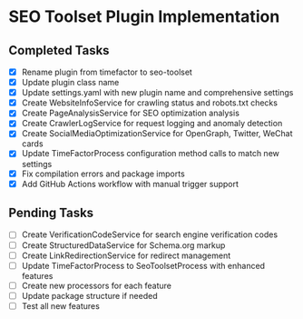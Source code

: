 # SEO Toolset Plugin Implementation

## Completed Tasks
- [x] Rename plugin from timefactor to seo-toolset
- [x] Update plugin class name
- [x] Update settings.yaml with new plugin name and comprehensive settings
- [x] Create WebsiteInfoService for crawling status and robots.txt checks
- [x] Create PageAnalysisService for SEO optimization analysis
- [x] Create CrawlerLogService for request logging and anomaly detection
- [x] Create SocialMediaOptimizationService for OpenGraph, Twitter, WeChat cards
- [x] Update TimeFactorProcess configuration method calls to match new settings
- [x] Fix compilation errors and package imports
- [x] Add GitHub Actions workflow with manual trigger support

## Pending Tasks
- [ ] Create VerificationCodeService for search engine verification codes
- [ ] Create StructuredDataService for Schema.org markup
- [ ] Create LinkRedirectionService for redirect management
- [ ] Update TimeFactorProcess to SeoToolsetProcess with enhanced features
- [ ] Create new processors for each feature
- [ ] Update package structure if needed
- [ ] Test all new features
